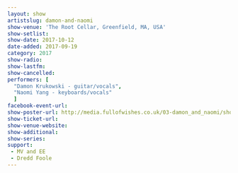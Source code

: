 ```yaml
---
layout: show
artistslug: damon-and-naomi
show-venue: 'The Root Cellar, Greenfield, MA, USA'
show-setlist:
show-date: 2017-10-12
date-added: 2017-09-19
category: 2017
show-radio: 
show-lastfm: 
show-cancelled: 
performers: [
  "Damon Krukowski - guitar/vocals",
  "Naomi Yang - keyboards/vocals"
  ]
facebook-event-url: 
show-poster-url: http://media.fullofwishes.co.uk/03-damon_and_naomi/show_assets/2017-10-12/2017-10-12-damon-and-naomi-poster.jpg
show-ticket-url: 
show-venue-website: 
show-additional:
show-series: 
support:
 - MV and EE
 - Dredd Foole
---
```

